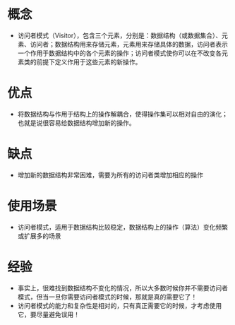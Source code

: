# 概念
- 访问者模式（Visitor），包含三个元素，分别是：数据结构（或数据集合）、元素、访问者；数据结构用来存储元素，元素用来存储具体的数据，访问者表示一个作用于数据结构中的各个元素的操作；访问者模式使你可以在不改变各元素类的前提下定义作用于这些元素的新操作。

# 优点
- 将数据结构与作用于结构上的操作解耦合，使得操作集可以相对自由的演化；也就是说很容易给数据结构增加新的操作。

# 缺点
- 增加新的数据结构非常困难，需要为所有的访问者类增加相应的操作

# 使用场景
- 访问者模式，适用于数据结构比较稳定，数据结构上的操作（算法）变化频繁或扩展多的场景

# 经验
- 事实上，很难找到数据结构不变化的情况，所以大多数时候你并不需要访问者模式，但当一旦你需要访问者模式的时候，那就是真的需要它了！
- 访问者模式的能力和复杂性是相对的，只有真正需要它的时候，才考虑使用它，要尽量避免误用！